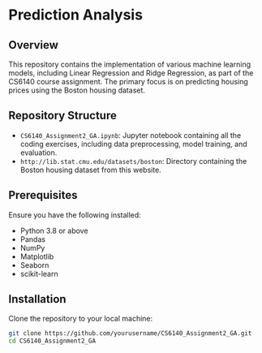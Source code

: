 # Prediction Analysis

## Overview

This repository contains the implementation of various machine learning models, including Linear Regression and Ridge Regression, as part of the CS6140 course assignment. The primary focus is on predicting housing prices using the Boston housing dataset.

## Repository Structure

- `CS6140_Assignment2_GA.ipynb`: Jupyter notebook containing all the coding exercises, including data preprocessing, model training, and evaluation.
- `http://lib.stat.cmu.edu/datasets/boston`: Directory containing the Boston housing dataset from this website.

## Prerequisites

Ensure you have the following installed:
- Python 3.8 or above
- Pandas
- NumPy
- Matplotlib
- Seaborn
- scikit-learn

## Installation

Clone the repository to your local machine:

```bash
git clone https://github.com/yourusername/CS6140_Assignment2_GA.git
cd CS6140_Assignment2_GA
